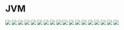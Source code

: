 # JVM
<image src="img/Untitled document (18).png" alt=" ">
<image src="img/Untitled document (1).png" alt=" ">
<image src="img/Untitled document (2).png" alt=" ">
<image src="img/Untitled document (3).png" alt=" ">
<image src="img/Untitled document (4).png" alt=" ">
<image src="img/Untitled document (5).png" alt=" ">
<image src="img/Untitled document (6).png" alt=" ">
<image src="img/Untitled document (7).png" alt=" ">
<image src="img/Untitled document (8).png" alt=" ">
<image src="img/Untitled document (9).png" alt=" ">
<image src="img/Untitled document (10).png" alt=" ">
<image src="img/Untitled document (11).png" alt=" ">
<image src="img/Untitled document (12).png" alt=" ">
<image src="img/Untitled document (13).png" alt=" ">
<image src="img/Untitled document (14).png" alt=" ">
<image src="img/Untitled document (15).png" alt=" ">
<image src="img/Untitled document (16).png" alt=" ">
<image src="img/Untitled document (17).png" alt=" ">
